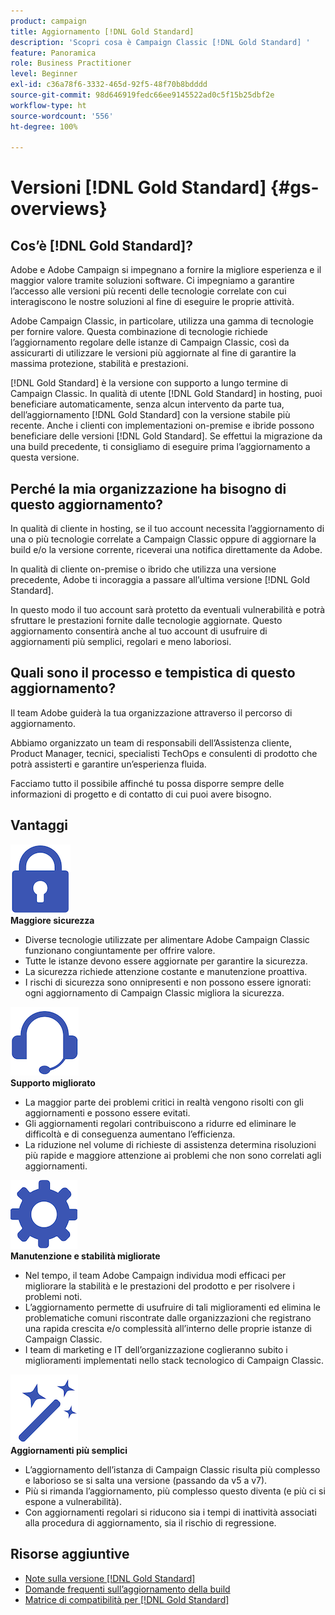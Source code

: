 ```yaml
---
product: campaign
title: Aggiornamento [!DNL Gold Standard]
description: 'Scopri cosa è Campaign Classic [!DNL Gold Standard] '
feature: Panoramica
role: Business Practitioner
level: Beginner
exl-id: c36a78f6-3332-465d-92f5-48f70b8bdddd
source-git-commit: 98d646919fedc66ee9145522ad0c5f15b25dbf2e
workflow-type: ht
source-wordcount: '556'
ht-degree: 100%

---
```


# Versioni [!DNL Gold Standard] {#gs-overviews}

## Cos’è [!DNL Gold Standard]?

Adobe e Adobe Campaign si impegnano a fornire la migliore esperienza e il maggior valore tramite soluzioni software. Ci impegniamo a garantire l’accesso alle versioni più recenti delle tecnologie correlate con cui interagiscono le nostre soluzioni al fine di eseguire le proprie attività.

 Adobe Campaign Classic, in particolare, utilizza una gamma di tecnologie per fornire valore. Questa combinazione di tecnologie richiede l’aggiornamento regolare delle istanze di Campaign Classic, così da assicurarti di utilizzare le versioni più aggiornate al fine di garantire la massima protezione, stabilità e prestazioni.

[!DNL Gold Standard] è la versione con supporto a lungo termine di Campaign Classic. In qualità di utente [!DNL Gold Standard] in hosting, puoi beneficiare automaticamente, senza alcun intervento da parte tua, dell’aggiornamento [!DNL Gold Standard] con la versione stabile più recente. Anche i clienti con implementazioni on-premise e ibride possono beneficiare delle versioni [!DNL Gold Standard]. Se effettui la migrazione da una build precedente, ti consigliamo di eseguire prima l’aggiornamento a questa versione.

## Perché la mia organizzazione ha bisogno di questo aggiornamento?

In qualità di cliente in hosting, se il tuo account necessita l’aggiornamento di una o più tecnologie correlate a Campaign Classic oppure di aggiornare la build e/o la versione corrente, riceverai una notifica direttamente da Adobe.

In qualità di cliente on-premise o ibrido che utilizza una versione precedente, Adobe ti incoraggia a passare all’ultima versione [!DNL Gold Standard].

In questo modo il tuo account sarà protetto da eventuali vulnerabilità e potrà sfruttare le prestazioni fornite dalle tecnologie aggiornate. Questo aggiornamento consentirà anche al tuo account di usufruire di aggiornamenti più semplici, regolari e meno laboriosi.

## Quali sono il processo e tempistica di questo aggiornamento?

Il team Adobe guiderà la tua organizzazione attraverso il percorso di aggiornamento.

Abbiamo organizzato un team di responsabili dell’Assistenza cliente, Product Manager, tecnici, specialisti TechOps e consulenti di prodotto che potrà assisterti e garantire un’esperienza fluida.

Facciamo tutto il possibile affinché tu possa disporre sempre delle informazioni di progetto e di contatto di cui puoi avere bisogno.

## Vantaggi

<tr>
  <td>
      <img alt="Sicurezza" src="assets/do-not-localize/security.png"/>
    <div>
    <strong>Maggiore sicurezza</strong>
    </div>
    <ul>
    <li>Diverse tecnologie utilizzate per alimentare Adobe Campaign Classic funzionano congiuntamente per offrire valore.</li>
    <li>Tutte le istanze devono essere aggiornate per garantire la sicurezza.</li>
    <li>La sicurezza richiede attenzione costante e manutenzione proattiva.</li>
    <li>I rischi di sicurezza sono onnipresenti e non possono essere ignorati: ogni aggiornamento di Campaign Classic migliora la sicurezza.</li>
    </ul>
  </td>

<td>
      <img alt="Assistenza" src="assets/do-not-localize/support.png" />
    <div>
    <strong>Supporto migliorato</strong>
    </div>
    <ul>
    <li>La maggior parte dei problemi critici in realtà vengono risolti con gli aggiornamenti e possono essere evitati.</li>
    <li>Gli aggiornamenti regolari contribuiscono a ridurre ed eliminare le difficoltà e di conseguenza aumentano l’efficienza.</li>
    <li>La riduzione nel volume di richieste di assistenza determina risoluzioni più rapide e maggiore attenzione ai problemi che non sono correlati agli aggiornamenti.</li>
    </ul>
  </td>
</tr>

<tr>
  <td>
      <img alt="Manutenzione" src="assets/do-not-localize/maintenance.png"/>
    <div>
    <strong>Manutenzione e stabilità migliorate</strong>
    </div>
    <ul>
    <li>Nel tempo, il team Adobe Campaign individua modi efficaci per migliorare la stabilità e le prestazioni del prodotto e per risolvere i problemi noti.</li>
    <li>L’aggiornamento permette di usufruire di tali miglioramenti ed elimina le problematiche comuni riscontrate dalle organizzazioni che registrano una rapida crescita e/o complessità all’interno delle proprie istanze di Campaign Classic.</li>
    <li>I team di marketing e IT dell’organizzazione coglieranno subito i miglioramenti implementati nello stack tecnologico di Campaign Classic.</li>
    </ul>
  </td>

<td>
      <img alt="Aggiornamento della build" src="assets/do-not-localize/upgrades.png" />
    <div>
    <strong>Aggiornamenti più semplici</strong>
    </a>
    </div>
    <ul>
    <li>L’aggiornamento dell’istanza di Campaign Classic risulta più complesso e laborioso se si salta una versione (passando da v5 a v7).</li>
    <li>Più si rimanda l’aggiornamento, più complesso questo diventa (e più ci si espone a vulnerabilità).</li>
    <li>Con aggiornamenti regolari si riducono sia i tempi di inattività associati alla procedura di aggiornamento, sia il rischio di regressione.</li>
    </ul>
  </td>
</tr>
</table>

## Risorse aggiuntive

* [Note sulla versione [!DNL Gold Standard]](gold-standard.md)
* [Domande frequenti sull’aggiornamento della build](../../platform/using/faq-build-upgrade.md)
* [Matrice di compatibilità per [!DNL Gold Standard]](compatibility-matrix-gs.md)
